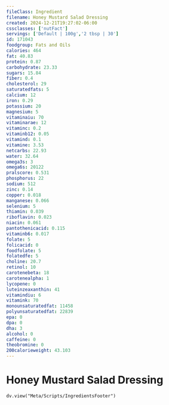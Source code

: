```yaml
---
fileClass: Ingredient
filename: Honey Mustard Salad Dressing
created: 2024-12-21T19:27:02-06:00
cssclasses: ['nutFact']
servings: ['Default | 100g','2 tbsp | 30']
id: 171043
foodgroup: Fats and Oils
calories: 464
fat: 40.83
protein: 0.87
carbohydrate: 23.33
sugars: 15.84
fiber: 0.4
cholesterol: 29
saturatedfats: 5
calcium: 12
iron: 0.29
potassium: 20
magnesium: 5
vitaminaiu: 70
vitaminarae: 12
vitaminc: 0.2
vitaminb12: 0.05
vitamind: 0.1
vitamine: 3.53
netcarbs: 22.93
water: 32.64
omega3s: 3
omega6s: 20122
pralscore: 0.531
phosphorus: 22
sodium: 512
zinc: 0.14
copper: 0.018
manganese: 0.066
selenium: 5
thiamin: 0.039
riboflavin: 0.023
niacin: 0.061
pantothenicacid: 0.115
vitaminb6: 0.017
folate: 5
folicacid: 0
foodfolate: 5
folatedfe: 5
choline: 20.7
retinol: 10
carotenebeta: 18
carotenealpha: 1
lycopene: 0
luteinzeaxanthin: 41
vitamindiu: 6
vitamink: 70
monounsaturatedfat: 11458
polyunsaturatedfat: 22839
epa: 0
dpa: 0
dha: 3
alcohol: 0
caffeine: 0
theobromine: 0
200calorieweight: 43.103
---
```


# Honey Mustard Salad Dressing

```dataviewjs
dv.view("Meta/Scripts/IngredientsFooter")
```